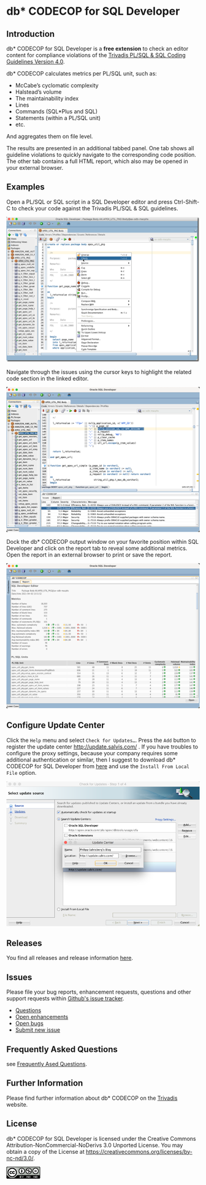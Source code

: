 # db\* CODECOP for SQL Developer

## Introduction

db\* CODECOP for SQL Developer is a **free extension** to check an editor content for compliance violations of the [Trivadis PL/SQL & SQL Coding Guidelines Version 4.0](https://trivadis.github.io/plsql-and-sql-coding-guidelines/v4.0/).

db\* CODECOP calculates metrics per PL/SQL unit, such as:

- McCabe’s cyclomatic complexity
- Halstead’s volume
- The maintainability index
- Lines
- Commands (SQL*Plus and SQL)
- Statements (within a PL/SQL unit)
- etc.

And aggregates them on file level.

The results are presented in an additional tabbed panel. One tab shows all guideline violations to quickly navigate to the corresponding code position. The other tab contains a full HTML report, which also may be opened in your external browser.

## Examples

Open a PL/SQL or SQL script in a SQL Developer editor and press Ctrl-Shift-C to check your code against the Trivadis PL/SQL & SQL guidelines.

![Check](images/tvdcc-sqldev-check.png)

Navigate through the issues using the cursor keys to highlight the related code section in the linked editor.

![Issues](images/tvdcc-sqldev-issues.png)

Dock the db\* CODECOP output window on your favorite position within SQL Developer and click on the report tab to reveal some additional metrics. Open the report in an external browser to print or save the report.

![Report](images/tvdcc-sqldev-report.png)

## Configure Update Center

Click the `Help` menu and select `Check for Updates…`. Press the `Add` button to register the update center http://update.salvis.com/ . If you have troubles to configure the proxy settings, because your company requires some additional authentication or similar, then I suggest to download db\* CODECOP for SQL Developer from [here](https://github.com/Trivadis/plsql-cop-sqldev/releases) and use the `Install From Local File` option.

![Update Center](images/salvis-update-center.png)

## Releases

You find all releases and release information [here](https://github.com/Trivadis/plsql-cop-sqldev/releases).

## Issues
Please file your bug reports, enhancement requests, questions and other support requests within [Github's issue tracker](https://help.github.com/articles/about-issues/).

* [Questions](https://github.com/trivadis/plsql-cop-sqldev/issues?q=is%3Aissue+label%3Aquestion)
* [Open enhancements](https://github.com/trivadis/plsql-cop-sqldev/issues?q=is%3Aopen+is%3Aissue+label%3Aenhancement)
* [Open bugs](https://github.com/trivadis/plsql-cop-sqldev/issues?q=is%3Aopen+is%3Aissue+label%3Abug)
* [Submit new issue](https://github.com/trivadis/plsql-cop-sqldev/issues/new)

## Frequently Asked Questions

see [Frequently Ased Questions](FAQ.md).

## Further Information

Please find further information about db\* CODECOP on the [Trivadis](https://www.trivadis.com/en/dbstar) website.

## License

db\* CODECOP for SQL Developer is licensed under the Creative Commons Attribution-NonCommercial-NoDerivs 3.0 Unported License. You may obtain a copy of the License at https://creativecommons.org/licenses/by-nc-nd/3.0/.

![CC-BY_NC-ND](images/CC-BY-NC-ND.png)
